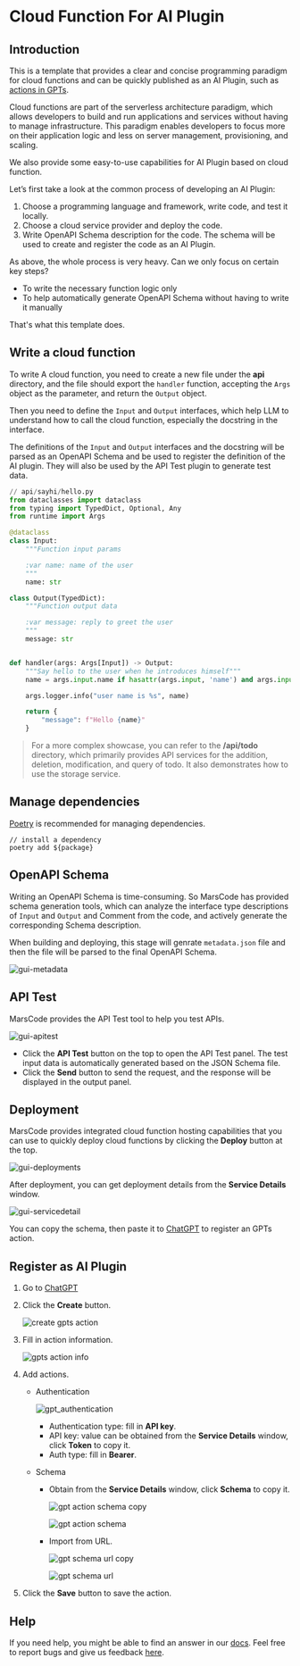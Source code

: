 # Cloud Function For AI Plugin

## Introduction

This is a template that provides a clear and concise programming paradigm for cloud functions and can be quickly published as an AI Plugin, such as [actions in GPTs](https://platform.openai.com/docs/actions/introduction).

Cloud functions are part of the serverless architecture paradigm, which allows developers to build and run applications and services without having to manage infrastructure. This paradigm enables developers to focus more on their application logic and less on server management, provisioning, and scaling.

We also provide some easy-to-use capabilities for AI Plugin based on cloud function.

Let’s first take a look at the common process of developing an AI Plugin:

1. Choose a programming language and framework, write code, and test it locally.
2. Choose a cloud service provider and deploy the code.
3. Write OpenAPI Schema description for the code. The schema will be used to create and register the code as an AI Plugin.

As above, the whole process is very heavy. Can we only focus on certain key steps?

- To write the necessary function logic only
- To help automatically generate OpenAPI Schema without having to write it manually

That's what this template does.

## Write a cloud function

To write A cloud function, you need to create a new file under the **api** directory, and the file should export the `handler` function, accepting the `Args` object as the parameter, and return the `Output` object.

Then you need to define the `Input` and `Output` interfaces, which help LLM to understand how to call the cloud function, especially the docstring in the interface.

The definitions of the `Input` and `Output` interfaces and the docstring will be parsed as an OpenAPI Schema and be used to register the definition of the AI plugin. They will also be used by the API Test plugin to generate test data.

```python
// api/sayhi/hello.py
from dataclasses import dataclass
from typing import TypedDict, Optional, Any
from runtime import Args

@dataclass
class Input:
    """Function input params

    :var name: name of the user
    """
    name: str

class Output(TypedDict):
    """Function output data

    :var message: reply to greet the user
    """
    message: str


def handler(args: Args[Input]) -> Output:
    """Say hello to the user when he introduces himself"""
    name = args.input.name if hasattr(args.input, 'name') and args.input.name is not None else 'world'

    args.logger.info("user name is %s", name)

    return {
        "message": f"Hello {name}"
    }
```

> For a more complex showcase, you can refer to the **/api/todo** directory, which primarily provides API services for the addition, deletion, modification, and query of todo. It also demonstrates how to use the storage service.

## Manage dependencies

[Poetry](https://python-poetry.org/) is recommended for managing dependencies.

```
// install a dependency
poetry add ${package}
```

## OpenAPI Schema

Writing an OpenAPI Schema is time-consuming. So MarsCode has provided schema generation tools, which can analyze the interface type descriptions of `Input` and `Output` and Comment from the code, and actively generate the corresponding Schema description.

When building and deploying, this stage will genrate `metadata.json` file and then the file will be parsed to the final OpenAPI Schema.

![gui-metadata](../../images/cloud_function_baas_python/metadata.jpeg)

## API Test

MarsCode provides the API Test tool to help you test APIs.

![gui-apitest](../../images/cloud_function_baas_python/gui_apitest.png)

- Click the **API Test** button on the top to open the API Test panel. The test input data is automatically generated based on the JSON Schema file.
- Click the **Send** button to send the request, and the response will be displayed in the output panel.

## Deployment

MarsCode provides integrated cloud function hosting capabilities that you can use to quickly deploy cloud functions by clicking the **Deploy** button at the top.

![gui-deployments](../../images/cloud_function_baas_python/gui_deployments.png)

After deployment, you can get deployment details from the **Service Details** window.

![gui-servicedetail](../../images/cloud_function_baas_python/gui_servicedetail.png)

You can copy the schema, then paste it to [ChatGPT](https://chat.openai.com/gpts) to register an GPTs action.

## Register as AI Plugin

1. Go to [ChatGPT](https://chat.openai.com/gpts)

2. Click the **Create** button.

   ![create gpts action](../../images/cloud_function_baas_python/gpt_create_action.jpeg)

3. Fill in action information.

   ![gpts action info](../../images/cloud_function_baas_python/gpt_action_info.jpeg)

4. Add actions.

   - Authentication

     ![gpt_authentication](../../images/cloud_function_baas_nodejs/gpt_authentication.jpeg)

     - Authentication type: fill in **API key**.
     - API key: value can be obtained from the **Service Details** window, click **Token** to copy it.
     - Auth type: fill in **Bearer**.

   - Schema

     - Obtain from the **Service Details** window, click **Schema** to copy it.

       ![gpt action schema copy](../../images/cloud_function_baas_python/gpt_action_schema_copy.jpeg)

       ![gpt action schema](../../images/cloud_function_baas_python/gpt_action_schema.jpeg)

     - Import from URL.

       ![gpt schema url copy](../../images/cloud_function_baas_python/gpt_schema_url_copy.jpeg)

       ![gpt schema url](../../images/cloud_function_baas_python/gpt_schema_url.jpeg)

5. Click the **Save** button to save the action.

## Help

If you need help, you might be able to find an answer in our [docs](https://docs.marscode.com/). Feel free to report bugs and give us feedback [here](https://discord.gg/qtVMXEDbRw).
